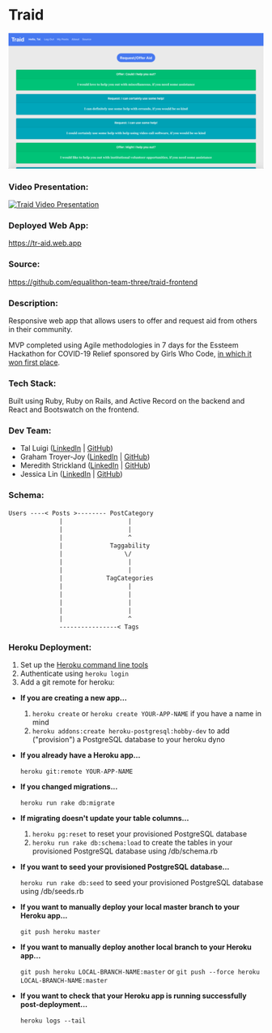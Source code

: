 # Traid

![Traid Screenshot](./public/screenshot.png)

### Video Presentation:

[![Traid Video Presentation](https://img.youtube.com/vi/_QVQUhjbVqs/0.jpg)](https://www.youtube.com/watch?v=_QVQUhjbVqs)

### Deployed Web App:

https://tr-aid.web.app

### Source:

https://github.com/equalithon-team-three/traid-frontend

### Description:

Responsive web app that allows users to offer and request aid from others in their community.

MVP completed using Agile methodologies in 7 days for the Essteem Hackathon for COVID-19 Relief sponsored by Girls Who Code, [in which it won first place](https://www.equalithon.io/past-challenges/traid).

### Tech Stack:

Built using Ruby, Ruby on Rails, and Active Record on the backend and React and Bootswatch on the frontend.

### Dev Team:

- Tal Luigi ([LinkedIn](https://www.linkedin.com/in/talluigi) | [GitHub](https://github.com/luigilegion))
- Graham Troyer-Joy ([LinkedIn](https://www.linkedin.com/in/grahamtroyerjoy) | [GitHub](https://github.com/telegraham))
- Meredith Strickland ([LinkedIn](https://www.linkedin.com/in/meredith-strickland) | [GitHub](https://github.com/merestrickland))
- Jessica Lin ([LinkedIn](https://www.linkedin.com/in/lin-jessica) | [GitHub](https://github.com/lin-jessica))

### Schema:

    Users ----< Posts >-------- PostCategory
                  |                  |
                  |                  |
                  |                  ^
                  |             Taggability
                  |                 \/
                  |                  |
                  |                  |
                  |            TagCategories
                  |                  |
                  |                  |
                  |                  |
                  |                  |
                  |                  ^
                  ----------------< Tags

### Heroku Deployment:

1. Set up the [Heroku command line tools](https://devcenter.heroku.com/articles/heroku-cli)
2. Authenticate using `heroku login`
3. Add a git remote for heroku:

- **If you are creating a new app...**

  1. `heroku create` or `heroku create YOUR-APP-NAME` if you have a name in mind
  2. `heroku addons:create heroku-postgresql:hobby-dev` to add ("provision") a PostgreSQL database to your heroku dyno

- **If you already have a Heroku app...**

  `heroku git:remote YOUR-APP-NAME`

- **If you changed migrations...**

  `heroku run rake db:migrate`

- **If migrating doesn't update your table columns...**

  1. `heroku pg:reset` to reset your provisioned PostgreSQL database
  2. `heroku run rake db:schema:load` to create the tables in your provisioned PostgreSQL database using /db/schema.rb

- **If you want to seed your provisioned PostgreSQL database...**

  `heroku run rake db:seed` to seed your provisioned PostgreSQL database using /db/seeds.rb

- **If you want to manually deploy your local master branch to your Heroku app...**

  `git push heroku master`

- **If you want to manually deploy another local branch to your Heroku app...**

  `git push heroku LOCAL-BRANCH-NAME:master` or `git push --force heroku LOCAL-BRANCH-NAME:master`

- **If you want to check that your Heroku app is running successfully post-deployment...**

  `heroku logs --tail`
